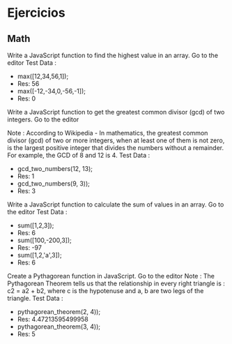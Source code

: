 # Ejercicios

## Math

Write a JavaScript function to find the highest value in an array. Go to the editor
Test Data :

- max([12,34,56,1]);
- Res: 56
- max([-12,-34,0,-56,-1]);
- Res: 0

Write a JavaScript function to get the greatest common divisor (gcd) of two integers. Go to the editor

Note :
According to Wikipedia - In mathematics, the greatest common divisor (gcd) of two or more integers, when at least one of them is not zero, is the largest positive integer that divides the numbers without a remainder. For example, the GCD of 8 and 12 is 4. Test Data :

- gcd_two_numbers(12, 13);
- Res: 1
- gcd_two_numbers(9, 3));
- Res: 3

Write a JavaScript function to calculate the sum of values in an array. Go to the editor
Test Data :
- sum([1,2,3]);
- Res: 6
- sum([100,-200,3]);
- Res: -97
- sum([1,2,'a',3]);
- Res: 6

Create a Pythagorean function in JavaScript. Go to the editor
Note : The Pythagorean Theorem tells us that the relationship in every right triangle is : c2 = a2 + b2, where c is the hypotenuse and a, b are two legs of the triangle.
Test Data :

- pythagorean_theorem(2, 4));
- Res: 4.47213595499958
- pythagorean_theorem(3, 4));
- Res: 5